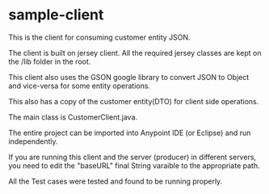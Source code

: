 # sample-client

This is the client for consuming customer entity JSON.


The client is built on jersey client. All the required jersey classes are kept on the /lib folder in the root.

This client also uses the GSON google library to convert JSON to Object and vice-versa for some entity operations.

This also has a copy of the customer entity(DTO) for client side operations.

The main class is CustomerClient.java.

The entire project can be imported into Anypoint IDE (or Eclipse) and run independently.

If you are running this client and the server (producer) in different servers, you need to edit the "baseURL" final String varaible to the appropriate path.

All the Test cases were tested and found to be running properly.